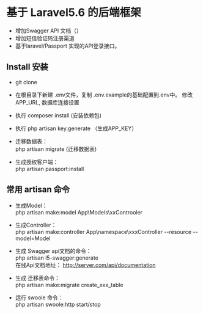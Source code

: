 # 基于 Laravel5.6 的后端框架

*   增加Swagger API 文档（）
*   增加短信验证码注册渠道
*   基于laravel/Passport 实现的API登录接口。

## Install 安装
* git clone
* 在根目录下新建 .env文件，复制 .env.example的基础配置到.env中。
修改APP_URL, 数据库连接设置
* 执行 composer install   (安装依赖包)

* 执行 php artisan key:generate  （生成APP_KEY）

* 迁移数据表：<br />
php artisan migrate   (迁移数据表)

* 生成授权客户端： <br />
php artisan passport:install 



## 常用 artisan 命令 ##
* 生成Model： <br />
php artisan make:model App\\Models\\xxControoler

* 生成Controller： <br />
php artisan make:controller App\\namespace\\xxxController --resource --model=Model

* 生成 Swagger api文档的命令： <br />
php artisan l5-swagger:generate <br />
在线Api文档地址： http://server.com/api/documentation
* 生成 迁移表命令： <br />
php artisan make:migrate create_xxx_table

* 运行 swoole 命令： <br />
php artisan swoole:http start/stop